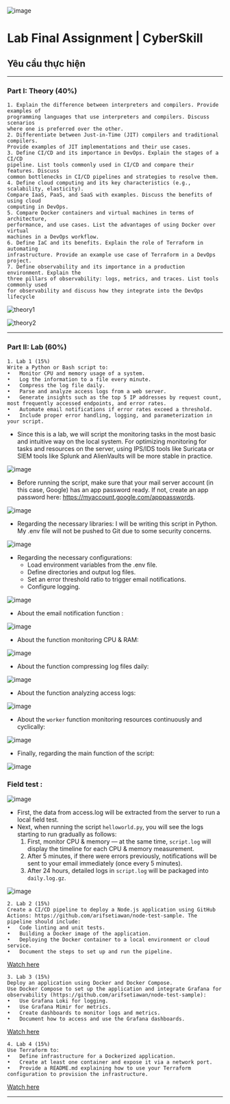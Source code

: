 ![image](https://github.com/user-attachments/assets/c323ce84-8d14-4ba6-b14a-4c4f1084af34)

# Lab Final Assignment | CyberSkill
## Yêu cầu thực hiện 

---

### Part I: Theory (40%)
```
1. Explain the difference between interpreters and compilers. Provide examples of
programming languages that use interpreters and compilers. Discuss scenarios
where one is preferred over the other.
2. Differentiate between Just-in-Time (JIT) compilers and traditional compilers.
Provide examples of JIT implementations and their use cases.
3. Define CI/CD and its importance in DevOps. Explain the stages of a CI/CD
pipeline. List tools commonly used in CI/CD and compare their features. Discuss
common bottlenecks in CI/CD pipelines and strategies to resolve them.
4. Define cloud computing and its key characteristics (e.g., scalability, elasticity).
Compare IaaS, PaaS, and SaaS with examples. Discuss the benefits of using cloud
computing in DevOps.
5. Compare Docker containers and virtual machines in terms of architecture,
performance, and use cases. List the advantages of using Docker over virtual
machines in a DevOps workflow.
6. Define IaC and its benefits. Explain the role of Terraform in automating
infrastructure. Provide an example use case of Terraform in a DevOps project.
7. Define observability and its importance in a production environment. Explain the
three pillars of observability: logs, metrics, and traces. List tools commonly used
for observability and discuss how they integrate into the DevOps lifecycle
```

![theory1](photos/theory/image1.png)

![theory2](photos/theory/image2.png)

---

### Part II: Lab (60%)
```
1. Lab 1 (15%)
Write a Python or Bash script to:
•	Monitor CPU and memory usage of a system.
•	Log the information to a file every minute.
•	Compress the log file daily.
•	Parse and analyze access logs from a web server.
•	Generate insights such as the top 5 IP addresses by request count, most frequently accessed endpoints, and error rates.
•	Automate email notifications if error rates exceed a threshold.
•	Include proper error handling, logging, and parameterization in your script.
```

- Since this is a lab, we will script the monitoring tasks in the most basic and intuitive way on the local system. For optimizing monitoring for tasks and resources on the server, using IPS/IDS tools like Suricata or SIEM tools like Splunk and AlienVaults will be more stable in practice.

![image](photos/lab_1/splunk.png)

- Before running the script, make sure that your mail server account (in this case, Google) has an app password ready. If not, create an app password here: https://myaccount.google.com/apppasswords.

![image](photos/lab_1/google_applications_password.png)

- Regarding the necessary libraries: I will be writing this script in Python. My .env file will not be pushed to Git due to some security concerns.

![image](photos/lab_1/library.png)

- Regarding the necessary configurations:
   - Load environment variables from the .env file.
   - Define directories and output log files.
   - Set an error threshold ratio to trigger email notifications.
   - Configure logging.

![image](photos/lab_1/config.png)

- About the email notification function :

![image](photos/lab_1/send_email_notification.png)

- About the function monitoring CPU & RAM:

![image](photos/lab_1/monitor_cpu_memory.png)

- About the function compressing log files daily:

![image](photos/lab_1/compress_logs.png)

- About the function analyzing access logs:

![image](photos/lab_1/analyze_access_logs.png)

- About the ```worker``` function monitoring resources continuously and cyclically:

![image](photos/lab_1/monitor_worker.png)

- Finally, regarding the main function of the script:

![image](photos/lab_1/main.png)

### Field test :

![image](photos/lab_1/theme.png)

- First, the data from access.log will be extracted from the server to run a local field test.
- Next, when running the script ```helloworld.py```, you will see the logs starting to run gradually as follows:
   1. First, monitor CPU & memory — at the same time, ```script.log``` will display the timeline for each CPU & memory measurement.
   2. After 5 minutes, if there were errors previously, notifications will be sent to your email immediately (once every 5 minutes).
   3. After 24 hours, detailed logs in ```script.log``` will be packaged into ```daily.log.gz```.

![image](photos/lab_1/mail_report.png)

```
2. Lab 2 (15%)
Create a CI/CD pipeline to deploy a Node.js application using GitHub Actions: https://github.com/arifsetiawan/node-test-sample. The pipeline should include:
•	Code linting and unit tests.
•	Building a Docker image of the application.
•	Deploying the Docker container to a local environment or cloud service.
•	Document the steps to set up and run the pipeline.
```

[Watch here](https://github.com/uziii2208/Docker_Assignment)

```
3. Lab 3 (15%)
Deploy an application using Docker and Docker Compose.
Use Docker Compose to set up the application and integrate Grafana for observability (https://github.com/arifsetiawan/node-test-sample):
•	Use Grafana Loki for logging.
•	Use Grafana Mimir for metrics.
•	Create dashboards to monitor logs and metrics.
•	Document how to access and use the Grafana dashboards.
```

[Watch here](https://github.com/uziii2208/Docker_Assignment_2)

```
4. Lab 4 (15%)
Use Terraform to:
•	Define infrastructure for a Dockerized application.
•	Create at least one container and expose it via a network port.
•	Provide a README.md explaining how to use your Terraform configuration to provision the infrastructure.
```

[Watch here](/Lab_Assignment_Final/terraform/README.md)

---

